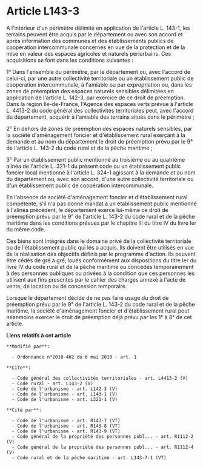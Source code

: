 # Article L143-3

A l'intérieur d'un périmètre délimité en application de l'article L. 143-1, les terrains peuvent être acquis par le
département ou avec son accord et après information des communes et des établissements publics de coopération intercommunale
concernés en vue de la protection et de la mise en valeur des espaces agricoles et naturels périurbains. Ces acquisitions se
font dans les conditions suivantes : 

1° Dans l'ensemble du périmètre, par le département ou, avec l'accord de celui-ci, par une autre collectivité territoriale ou
un établissement public de coopération intercommunale, à l'amiable ou par expropriation ou, dans les zones de préemption des
espaces naturels sensibles délimitées en application de l'article L. 142-3, par exercice de ce droit de préemption. Dans la
région Ile-de-France, l'Agence des espaces verts prévue à l'article L. 4413-2 du code général des collectivités territoriales
peut, avec l'accord du département, acquérir à l'amiable des terrains situés dans le périmètre ; 

2° En dehors de zones de préemption des espaces naturels sensibles, par la société d'aménagement foncier et d'établissement
rural exerçant à la demande et au nom du département le droit de préemption prévu par le 9° de l'article L. 143-2 du code
rural et de la pêche maritime ; 

3° Par un établissement public mentionné au troisième ou au quatrième alinéa de l'article L. 321-1 du présent code ou un
établissement public foncier local mentionné à l'article L. 324-1 agissant à la demande et au nom du département ou, avec son
accord, d'une autre collectivité territoriale ou d'un établissement public de coopération intercommunale. 

En l'absence de société d'aménagement foncier et d'établissement rural compétente, s'il n'a pas donné mandat à un
établissement public mentionné à l'alinéa précédent, le département exerce lui-même ce droit de préemption prévu par le 9° de
l'article L. 143-2 du code rural et de la pêche maritime dans les conditions prévues par le chapitre III du titre IV du livre
Ier du même code. 

Ces biens sont intégrés dans le domaine privé de la collectivité territoriale ou de l'établissement public qui les a acquis.
Ils doivent être utilisés en vue de la réalisation des objectifs définis par le programme d'action. Ils peuvent être cédés de
gré à gré, loués conformément aux dispositions du titre Ier du livre IV du code rural et de la pêche maritime ou concédés
temporairement à des personnes publiques ou privées à la condition que ces personnes les utilisent aux fins prescrites par le
cahier des charges annexé à l'acte de vente, de location ou de concession temporaire. 

Lorsque le département décide de ne pas faire usage du droit de préemption prévu par le 9° de l'article L. 143-2 du code
rural et de la pêche maritime, la société d'aménagement foncier et d'établissement rural peut néanmoins exercer le droit de
préemption déjà prévu par les 1° à 8° de cet article.

**Liens relatifs à cet article**

	**Modifié par**:

	  - Ordonnance n°2010-462 du 6 mai 2010 - art. 1

	**Cite**:

	  - Code général des collectivités territoriales - art. L4413-2 (V)
	  - Code rural - art. L143-2 (V)
	  - Code de l'urbanisme - art. L142-3 (V)
	  - Code de l'urbanisme - art. L143-1 (V)
	  - Code de l'urbanisme - art. L321-1 (V)

	**Cité par**:

	  - Code de l'urbanisme - art. R143-7 (VT)
	  - Code de l'urbanisme - art. R143-8 (VT)
	  - Code de l'urbanisme - art. R143-9 (VT)
	  - Code général de la propriété des personnes publ... - art. R1112-2 (V)
	  - Code général de la propriété des personnes publ... - art. R1112-4 (V)
	  - Code rural et de la pêche maritime - art. L143-7-1 (VT)
